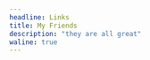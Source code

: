 ```yaml
---
headline: Links
title: My Friends
description: "they are all great"
waline: true
---
```


<hairy-links 
  :links="[
    {
      name: '烈火焚冰',
      url: 'http://flame-ice.gitee.io/awaken/',
      image: 'https://flame-ice.gitee.io/awaken/avatar.jpg',
      color: 'rgb(248, 178, 106)',
      desc: 'Live as i will die today.',
    },
    {
      name: '優萌初華',
      url: 'https://shoka.lostyu.me',
      image: 'https://cdn.jsdelivr.net/gh/amehime/shoka@latest/images/avatar.jpg',
      color: '#e9546b',
      desc: '琉璃的医学 & 编程笔记',
    },
    {
      name: '云游君',
      url: 'https://www.yunyoujun.cn/',
      image: 'https://www.yunyoujun.cn/images/avatar.jpg',
      color: '#0078e7',
      desc: 'All at sea.',
    },
    {
      name: 'Mysteve',
      url: 'https://mysteve.github.io',
      image: 'https://pic.imgdb.cn/item/62fca5f016f2c2beb193428c.jpg',
      color: '#71d0f7',
      desc: '不抱怨不埋怨',
    },
    {
      name: 'Kifuan',
      url: 'https://kifuan.top/',
      image: 'https://kifuan.top/avatar.png',
      color: '#50bfff',
      desc: '随便写写'
    },
  ]"
/>